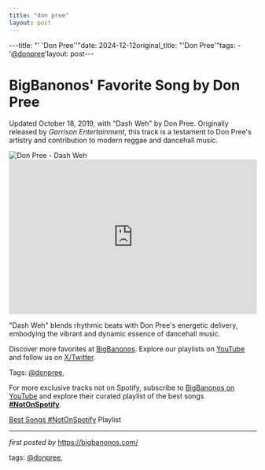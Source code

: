 ```yaml
---
title: "don pree"
layout: post
---
```

---title: "' 'Don Pree''"date: 2024-12-12original_title: "'Don Pree'"tags:  - '[@donpree](/tags/donpree/)'layout: post---<!-- Post Title --><h1 >BigBanonos' Favorite Song by Don Pree</h1> <!-- Introductory Text --><p >Updated October 18, 2019, with "Dash Weh" by Don Pree. Originally released by *Garrison Entertainment*, this track is a testament to Don Pree's artistry and contribution to modern reggae and dancehall music.</p> <!-- Featured Image --><div > <img src="https://gp1.wac.edgecastcdn.net/802892/http_public_production/artists/images/3201815/original/crop:x0y0w960h960/hash:1515470432/c01dd7d93cd6c55e7f1b40721cd9dbd5c8bfc0f6.jpg?1515470432" alt="Don Pree - Dash Weh" /></div> <!-- YouTube Video Embed --><div > <iframe width="100%" height="315" src="https://www.youtube.com/embed/KZ4oSHt-DqM" title="Don Pree - Dash Weh (Official Video)" frameborder="0" allow="accelerometer; autoplay; clipboard-write; encrypted-media; gyroscope; picture-in-picture; web-share" referrerpolicy="strict-origin-when-cross-origin" allowfullscreen></iframe></div> <!-- Song Information --><div > <p>"Dash Weh" blends rhythmic beats with Don Pree's energetic delivery, embodying the vibrant and dynamic essence of dancehall music.</p></div> <!-- Footer Links --><div > <p>Discover more favorites at <a href="https://bigbanonos.com/" target="_blank">BigBanonos</a>. Explore our playlists on <a href="https://www.youtube.com/[@BigBanonos](/tags/BigBanonos/)" target="_blank">YouTube</a> and follow us on <a href="https://x.com/bigbanonos" target="_blank">X/Twitter</a>.</p></div> <!-- Tags --><p >Tags: [@donpree](/tags/donpree/),</p><!--Subscribe and Playlist Links--><div>    <p>For more exclusive tracks not on Spotify, subscribe to <a href="https://www.youtube.com/[@BigBanonos](/tags/BigBanonos/)" target="_blank">BigBanonos on YouTube</a> and explore their curated playlist of the best songs <strong>[#NotOnSpotify](/tags/NotOnSpotify/)</strong>.</p>    <p><a href="https://www.youtube.com/playlist?list=PLtuNtuTatqI0kFahUCbtbfenC_ET5O_tr" target="_blank">Best Songs [#NotOnSpotify](/tags/NotOnSpotify/) Playlist<br /></a></p></div><hr /><p><em>first posted by</em> <a href="https://bigbanonos.com/" rel="noopener" target="_new">https://bigbanonos.com/</a></p><p>tags: [@donpree](/tags/donpree/),</p>